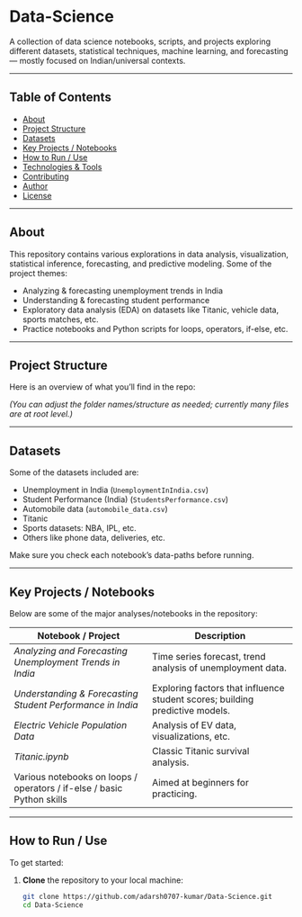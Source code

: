 # Data-Science

A collection of data science notebooks, scripts, and projects exploring different datasets, statistical techniques, machine learning, and forecasting — mostly focused on Indian/universal contexts.

---

## Table of Contents

- [About](#about)  
- [Project Structure](#project-structure)  
- [Datasets](#datasets)  
- [Key Projects / Notebooks](#key-projects--notebooks)  
- [How to Run / Use](#how-to-run--use)  
- [Technologies & Tools](#technologies--tools)  
- [Contributing](#contributing)  
- [Author](#author)  
- [License](#license)  

---

## About

This repository contains various explorations in data analysis, visualization, statistical inference, forecasting, and predictive modeling. Some of the project themes:

- Analyzing & forecasting unemployment trends in India  
- Understanding & forecasting student performance  
- Exploratory data analysis (EDA) on datasets like Titanic, vehicle data, sports matches, etc.  
- Practice notebooks and Python scripts for loops, operators, if-else, etc.  

---

## Project Structure

Here is an overview of what you’ll find in the repo:


*(You can adjust the folder names/structure as needed; currently many files are at root level.)*

---

## Datasets

Some of the datasets included are:

- Unemployment in India (`UnemploymentInIndia.csv`)  
- Student Performance (India) (`StudentsPerformance.csv`)  
- Automobile data (`automobile_data.csv`)  
- Titanic  
- Sports datasets: NBA, IPL, etc.  
- Others like phone data, deliveries, etc.  

Make sure you check each notebook’s data-paths before running.  

---

## Key Projects / Notebooks

Below are some of the major analyses/notebooks in the repository:

| Notebook / Project | Description |
|--------------------|-------------|
| *Analyzing and Forecasting Unemployment Trends in India* | Time series forecast, trend analysis of unemployment data. |
| *Understanding & Forecasting Student Performance in India* | Exploring factors that influence student scores; building predictive models. |
| *Electric Vehicle Population Data* | Analysis of EV data, visualizations, etc. |
| *Titanic.ipynb* | Classic Titanic survival analysis. |
| Various notebooks on loops / operators / if-else / basic Python skills | Aimed at beginners for practicing. |

---

## How to Run / Use

To get started:

1. **Clone** the repository to your local machine:

   ```bash
   git clone https://github.com/adarsh0707-kumar/Data-Science.git
   cd Data-Science

